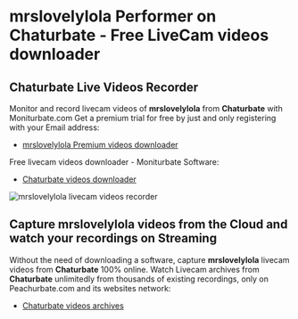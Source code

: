 # mrslovelylola Performer on Chaturbate - Free LiveCam videos downloader

## Chaturbate Live Videos Recorder

Monitor and record livecam videos of **mrslovelylola** from **Chaturbate** with Moniturbate.com
Get a premium trial for free by just and only registering with your Email address:
* [mrslovelylola Premium videos downloader](https://moniturbate.com/request-demo-licence-key.html)

Free livecam videos downloader - Moniturbate Software:
* [Chaturbate videos downloader](https://moniturbate.com/moniturbate-download-software.html)

![mrslovelylola livecam videos recorder](https://peachurnet.com/templates/moniturbate-software.png)


## Capture mrslovelylola videos from the Cloud and watch your recordings on Streaming

Without the need of downloading a software, capture **mrslovelylola** livecam videos from **Chaturbate** 100% online.
Watch Livecam archives from **Chaturbate** unlimitedly from thousands of existing recordings, only on Peachurbate.com and its websites network:
* [Chaturbate videos archives](https://peachurnet.com/)